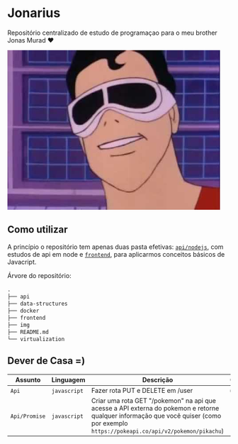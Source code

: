 # Jonarius

Repositório centralizado de estudo de programaçao para o meu brother Jonas Murad :heart:

![Jonas 1](./img/jonas.jpg)

## Como utilizar

A princípio o repositório tem apenas duas pasta efetivas: [`api/nodejs`](./api/nodejs/), com estudos de api em node e [`frontend`](./frontend/), para aplicarmos conceitos básicos de Javacript.

Árvore do repositório:

```shell
.
├── api
├── data-structures
├── docker
├── frontend
├── img
├── README.md
└── virtualization
```

## Dever de Casa =)

Assunto   | Linguagem   | Descrição | Concluído
--------- | ----------- | --------- | ---------
`Api`     | `javascript`| Fazer rota PUT e DELETE em /user | :white_check_mark:
`Api/Promise` | `javascript`| Criar uma rota GET "/pokemon" na api que acesse a API externa do pokemon e retorne qualquer informação que você quiser (como por exemplo `https://pokeapi.co/api/v2/pokemon/pikachu`) |
